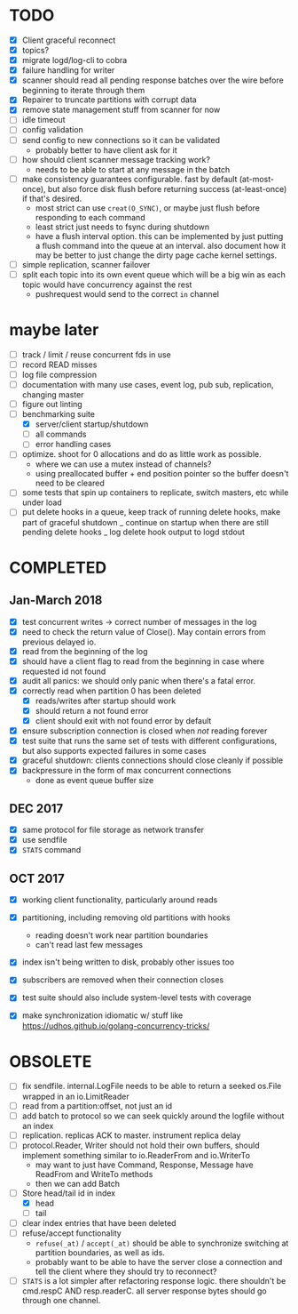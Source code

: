 [modeline]: <> ( vim: set ft=markdown: )

# TODO

- [x] Client graceful reconnect
- [x] topics?
- [x] migrate logd/log-cli to cobra
- [x] failure handling for writer
- [x] scanner should read all pending response batches over the wire before
      beginning to iterate through them
- [x] Repairer to truncate partitions with corrupt data
- [x] remove state management stuff from scanner for now
- [ ] idle timeout
- [ ] config validation
- [ ] send config to new connections so it can be validated
  - probably better to have client ask for it
- [ ] how should client scanner message tracking work?
  - needs to be able to start at any message in the batch
- [ ] make consistency guarantees configurable. fast by default (at-most-once),
      but also force disk flush before returning success (at-least-once) if
      that's desired.
  - most strict can use `creat(O_SYNC)`, or maybe just flush before
    responding to each command
  - least strict just needs to fsync during shutdown
  - have a flush interval option. this can be implemented by just putting a
    flush command into the queue at an interval. also document how it may be
    better to just change the dirty page cache kernel settings.
- [ ] simple replication, scanner failover
- [ ] split each topic into its own event queue which will be a big win as each
      topic would have concurrency against the rest
  - pushrequest would send to the correct `in` channel

# maybe later

- [ ] track / limit / reuse concurrent fds in use
- [ ] record READ misses
- [ ] log file compression
- [ ] documentation with many use cases, event log, pub sub, replication,
      changing master
- [ ] figure out linting
- [ ] benchmarking suite
  - [x] server/client startup/shutdown
  - [ ] all commands
  - [ ] error handling cases
- [ ] optimize. shoot for 0 allocations and do as little work as possible.
  - where we can use a mutex instead of channels?
  - using preallocated buffer + end position pointer so the buffer doesn't
    need to be cleared
- [ ] some tests that spin up containers to replicate, switch masters, etc
      while under load
- [ ] put delete hooks in a queue, keep track of running delete hooks, make
      part of graceful shutdown
      _ continue on startup when there are still pending delete hooks
      _ log delete hook output to logd stdout

# COMPLETED

## Jan-March 2018

- [x] test concurrent writes -> correct number of messages in the log
- [x] need to check the return value of Close(). May contain errors from
      previous delayed io.
- [x] read from the beginning of the log
- [x] should have a client flag to read from the beginning in case where
      requested id not found
- [x] audit all panics: we should only panic when there's a fatal error.
- [x] correctly read when partition 0 has been deleted
  - [x] reads/writes after startup should work
  - [x] should return a not found error
  - [x] client should exit with not found error by default
- [x] ensure subscription connection is closed when _not_ reading forever
- [x] test suite that runs the same set of tests with different configurations,
      but also supports expected failures in some cases
- [x] graceful shutdown: clients connections should close cleanly if possible
- [x] backpressure in the form of max concurrent connections
  - done as event queue buffer size

## DEC 2017

- [x] same protocol for file storage as network transfer
- [x] use sendfile
- [x] `STATS` command

## OCT 2017

- [x] working client functionality, particularly around reads
- [x] partitioning, including removing old partitions with hooks
  - reading doesn't work near partition boundaries
  - can't read last few messages
- [x] index isn't being written to disk, probably other issues too
- [x] subscribers are removed when their connection closes
- [x] test suite should also include system-level tests with coverage

- [x] make synchronization idiomatic w/ stuff like https://udhos.github.io/golang-concurrency-tricks/

# OBSOLETE

- [ ] fix sendfile. internal.LogFile needs to be able to return a seeked
      os.File wrapped in an io.LimitReader
- [ ] read from a partition:offset, not just an id
- [ ] add batch to protocol so we can seek quickly around the logfile without an index
- [ ] replication. replicas ACK to master. instrument replica delay
- [ ] protocol.Reader, Writer should not hold their own buffers, should
      implement something similar to io.ReaderFrom and io.WriterTo
  - may want to just have Command, Response, Message have ReadFrom and WriteTo methods
  - then we can add Batch
- [ ] Store head/tail id in index
  - [x] head
  - [ ] tail
- [ ] clear index entries that have been deleted
- [ ] refuse/accept functionality
  - `refuse(_at)` / `accept(_at)` should be able to synchronize switching at
    partition boundaries, as well as ids.
  - probably want to be able to have the server close a connection and tell the
    client where they should try to reconnect?
- [ ] `STATS` is a lot simpler after refactoring response logic. there
      shouldn't be cmd.respC AND resp.readerC. all server response bytes should go
      through one channel.
